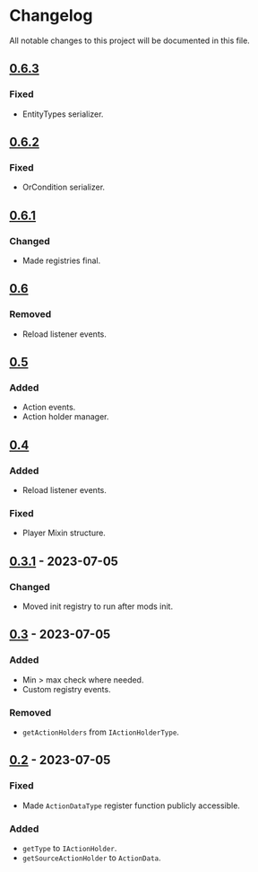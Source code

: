 # Changelog

All notable changes to this project will be documented in this file.

## [0.6.3]
### Fixed
- EntityTypes serializer.

[0.6.3]: https://github.com/DAQEM/Arc/compare/02c414f7dae0e8c606fddda0eaddf33be63547b5...c8ef659b10c8e66f19e09a198e86154ce111a60a


## [0.6.2]
### Fixed
- OrCondition serializer.

[0.6.2]: https://github.com/DAQEM/Arc/compare/a5d62eb40733fc4bda4f2ba7454684d5b7961ca8...02c414f7dae0e8c606fddda0eaddf33be63547b5

## [0.6.1]
### Changed
- Made registries final.

[0.6.1]: https://github.com/DAQEM/Arc/compare/fea0bcf479e223dc9daa72965ed290ecc66b1b96...a5d62eb40733fc4bda4f2ba7454684d5b7961ca8

## [0.6]
### Removed
- Reload listener events.

[0.6]: https://github.com/DAQEM/Arc/compare/47cf6bff91bea433511be6a2720b48a7961a3f3d...fea0bcf479e223dc9daa72965ed290ecc66b1b96

## [0.5]
### Added
- Action events.
- Action holder manager.

[0.5]: https://github.com/DAQEM/Arc/compare/e7dd6645b9dc0481c82750b6c60eac5afc0bc1d6...47cf6bff91bea433511be6a2720b48a7961a3f3d

## [0.4]
### Added
- Reload listener events.
### Fixed
- Player Mixin structure.

[0.4]: https://github.com/DAQEM/Arc/compare/7b22b74cf699627406d061901aad7455375d4c43...e7dd6645b9dc0481c82750b6c60eac5afc0bc1d6

## [0.3.1] - 2023-07-05
### Changed
- Moved init registry to run after mods init.

[0.3.1]: https://github.com/DAQEM/Arc/compare/e5cdcb7361ea44a143ab40251f2f5b0aec9b9114...7b22b74cf699627406d061901aad7455375d4c43

## [0.3] - 2023-07-05
### Added
- Min > max check where needed.
- Custom registry events.

### Removed
- `getActionHolders` from `IActionHolderType`.

[0.3]: https://github.com/DAQEM/Arc/compare/2b0b77380f0a6867fa71cdcce0c6743444a39892...e5cdcb7361ea44a143ab40251f2f5b0aec9b9114

## [0.2] - 2023-07-05
### Fixed
- Made `ActionDataType` register function publicly accessible.
### Added
- `getType` to `IActionHolder`.
- `getSourceActionHolder` to `ActionData`.

[0.2]: https://github.com/DAQEM/Arc/compare/26bc895c88c64b6a746a41e0b0ebe9f387108098...2b0b77380f0a6867fa71cdcce0c6743444a39892
